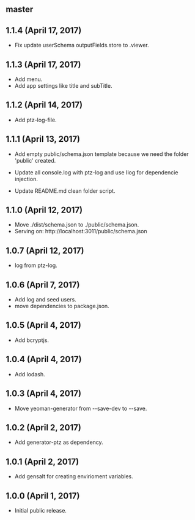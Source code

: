 ## master


## 1.1.4 (April 17, 2017)

* Fix update userSchema outputFields.store to .viewer.

## 1.1.3 (April 17, 2017)

* Add menu.
* Add app settings like title and subTitle.

## 1.1.2 (April 14, 2017)

* Add ptz-log-file.

## 1.1.1 (April 13, 2017)

* Add empty public/schema.json template because we need the folder 'public'
created.

* Update all console.log with ptz-log and use Ilog for dependencie
injection.

* Update README.md clean folder script.

## 1.1.0 (April 12, 2017)

* Move ./dist/schema.json to ./public/schema.json.
* Serving on: http://localhost:3011/public/schema.json

## 1.0.7 (April 12, 2017)

* log from ptz-log.

## 1.0.6 (April 7, 2017)

* Add log and seed users.
* move dependencies to package.json.

## 1.0.5 (April 4, 2017)

* Add bcryptjs.

## 1.0.4 (April 4, 2017)

* Add lodash.

## 1.0.3 (April 4, 2017)

* Move yeoman-generator from --save-dev to --save.

## 1.0.2 (April 2, 2017)

* Add generator-ptz as dependency.

## 1.0.1 (April 2, 2017)

* Add gensalt for creating envirioment variables.

## 1.0.0 (April 1, 2017)

* Initial public release.

